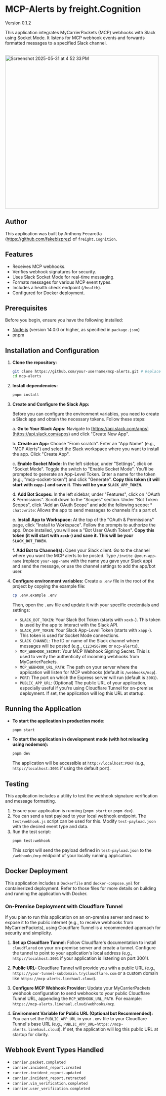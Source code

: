 # MCP-Alerts by freight.Cognition

Version 0.1.2

This application integrates MyCarrierPackets (MCP) webhooks with Slack using Socket Mode. It listens for MCP webhook events and forwards formatted messages to a specified Slack channel. <P>    
<img width="496" alt="Screenshot 2025-05-31 at 4 52 33 PM" src="https://github.com/user-attachments/assets/c701f446-8181-4e32-8ddd-7dcb895cddfd" />

## Author

This application was built by Anthony Fecarotta (https://github.com/fakebizprez) of `freight.Cognition`.

## Features

*   Receives MCP webhooks.
*   Verifies webhook signatures for security.
*   Uses Slack Socket Mode for real-time messaging.
*   Formats messages for various MCP event types.
*   Includes a health check endpoint (`/health`).
*   Configured for Docker deployment.

## Prerequisites

Before you begin, ensure you have the following installed:

*   [Node.js](https://nodejs.org/) (version 14.0.0 or higher, as specified in `package.json`)
*   [pnpm](https://pnpm.io/installation)

## Installation and Configuration

1.  **Clone the repository:**
    ```bash
    git clone https://github.com/your-username/mcp-alerts.git # Replace with the actual repo URL if different
    cd mcp-alerts
    ```

2.  **Install dependencies:**
    ```bash
    pnpm install
    ```

3.  **Create and Configure the Slack App:**

    Before you can configure the environment variables, you need to create a Slack app and obtain the necessary tokens. Follow these steps:

    a.  **Go to Your Slack Apps:**
        Navigate to [https://api.slack.com/apps](https://api.slack.com/apps) and click "Create New App".

    b.  **Create an App:**
        Choose "From scratch".
        Enter an "App Name" (e.g., "MCP Alerts") and select the Slack workspace where you want to install the app.
        Click "Create App".

    c.  **Enable Socket Mode:**
        In the left sidebar, under "Settings", click on "Socket Mode".
        Toggle the switch to "Enable Socket Mode".
        You'll be prompted to generate an App-Level Token. Enter a name for the token (e.g., "mcp-socket-token") and click "Generate".
        **Copy this token (it will start with `xapp-`) and save it. This will be your `SLACK_APP_TOKEN`.**

    d.  **Add Bot Scopes:**
        In the left sidebar, under "Features", click on "OAuth & Permissions".
        Scroll down to the "Scopes" section.
        Under "Bot Token Scopes", click "Add an OAuth Scope" and add the following scope:
        *   `chat:write`: Allows the app to send messages to channels it's a part of.

    e.  **Install App to Workspace:**
        At the top of the "OAuth & Permissions" page, click "Install to Workspace".
        Follow the prompts to authorize the app.
        Once installed, you will see a "Bot User OAuth Token".
        **Copy this token (it will start with `xoxb-`) and save it. This will be your `SLACK_BOT_TOKEN`.**

    f.  **Add Bot to Channel(s):**
        Open your Slack client.
        Go to the channel where you want the MCP alerts to be posted.
        Type `/invite @your-app-name` (replace `your-app-name` with the name you gave your Slack app) and send the message, or use the channel settings to add the app/bot user.

4.  **Configure environment variables:**
    Create a `.env` file in the root of the project by copying the example file:
    ```bash
    cp .env.example .env
    ```
    Then, open the `.env` file and update it with your specific credentials and settings:

    *   `SLACK_BOT_TOKEN`: Your Slack Bot Token (starts with `xoxb-`). This token is used by the app to interact with the Slack API.
    *   `SLACK_APP_TOKEN`: Your Slack App-Level Token (starts with `xapp-`). This token is used for Socket Mode connections.
    *   `SLACK_CHANNEL`: The ID or name of the Slack channel where messages will be posted (e.g., `C1234567890` or `mcp-alerts`).
    *   `MCP_WEBHOOK_SECRET`: Your MCP Webhook Signing Secret. This is used to verify the authenticity of incoming webhooks from MyCarrierPackets.
    *   `MCP_WEBHOOK_URL_PATH`: The path on your server where the application will listen for MCP webhooks (default is `/webhooks/mcp`).
    *   `PORT`: The port on which the Express server will run (default is `3001`).
    *   `PUBLIC_APP_URL`: (Optional) The public URL of your application, especially useful if you're using Cloudflare Tunnel for on-premise deployment. If set, the application will log this URL at startup.

## Running the Application

*   **To start the application in production mode:**
    ```bash
    pnpm start
    ```

*   **To start the application in development mode (with hot reloading using nodemon):**
    ```bash
    pnpm dev
    ```
    The application will be accessible at `http://localhost:PORT` (e.g., `http://localhost:3001` if using the default port).

## Testing

This application includes a utility to test the webhook signature verification and message formatting.

1.  Ensure your application is running (`pnpm start` or `pnpm dev`).
2.  You can send a test payload to your local webhook endpoint. The `test/webhook.js` script can be used for this. Modify `test-payload.json` with the desired event type and data.
3.  Run the test script:
    ```bash
    pnpm test:webhook
    ```
    This script will send the payload defined in `test-payload.json` to the `/webhooks/mcp` endpoint of your locally running application.

## Docker Deployment

This application includes a `Dockerfile` and `docker-compose.yml` for containerized deployment. Refer to those files for more details on building and running the application with Docker.

### On-Premise Deployment with Cloudflare Tunnel

If you plan to run this application on an on-premise server and need to expose it to the public internet (e.g., to receive webhooks from MyCarrierPackets), using Cloudflare Tunnel is a recommended approach for security and simplicity.

1.  **Set up Cloudflare Tunnel:** Follow Cloudflare's documentation to install `cloudflared` on your on-premise server and create a tunnel. Configure the tunnel to point to your application's local address (e.g., `http://localhost:3001` if your application is listening on port 3001).

2.  **Public URL:** Cloudflare Tunnel will provide you with a public URL (e.g., `https://your-tunnel-subdomain.trycloudflare.com` or a custom domain like `https://mcp-alerts.linehaul.cloud`).

3.  **Configure MCP Webhook Provider:** Update your MyCarrierPackets webhook configuration to send webhooks to your public Cloudflare Tunnel URL, appending the `MCP_WEBHOOK_URL_PATH`. For example: `https://mcp-alerts.linehaul.cloud/webhooks/mcp`.

4.  **Environment Variable for Public URL (Optional but Recommended):**
    You can set the `PUBLIC_APP_URL` in your `.env` file to your Cloudflare Tunnel's base URL (e.g., `PUBLIC_APP_URL=https://mcp-alerts.linehaul.cloud`). If set, the application will log this public URL at startup for clarity.

## Webhook Event Types Handled

*   `carrier.packet.completed`
*   `carrier.incident_report.created`
*   `carrier.incident_report.updated`
*   `carrier.incident_report.retracted`
*   `carrier.vin_verification.completed`
*   `carrier.user_verification.completed`
